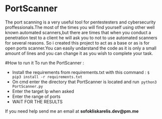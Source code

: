 # PortScanner
<p>The port scanning is a very useful tool for pentestesters and cybersecurity proffessionals.The most of the times you will find yourself using other well known
automated scanners,but there are times that when you conduct a penetration test to a client he will ask you to not to use automated scanners for several reasons.
So i created this project to act as a base or as is for open ports scanner.You can easily undarstand the code as it is only a small amount of lines and you can change it as you wish to complete your task.</p>

#How to run it
To run the PortScanner :
<ul>
<li>Install the requirements from requirements.txt with this command : <code>$ pip3 install -r requirements.txt</code></li>

<li>On cmd enter the directory that PortScanner is located and run<code> python3 PortScanner.py</code></li>

<li>Enter the target Ip when asked</li>

<li>Enter the range of ports</li>

<li>WAIT FOR THE RESULTS</li>
</ul>
If you need help send me an email at <b>sofokliskarelis.dev@pm.me</b>
